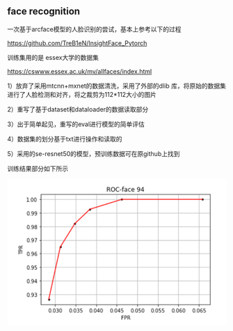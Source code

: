 ## face recognition

一次基于arcface模型的人脸识别的尝试，基本上参考以下的过程

https://github.com/TreB1eN/InsightFace_Pytorch  

训练集用的是 essex大学的数据集

 https://cswww.essex.ac.uk/mv/allfaces/index.html 



1）放弃了采用mtcnn+mxnet的数据清洗，采用了外部的dlib 库，将原始的数据集进行了人脸检测和对齐，将之裁剪为112*112大小的图片

2）重写了基于dataset和dataloader的数据读取部分

3）出于简单起见，重写的eval进行模型的简单评估

4）数据集的划分基于txt进行操作和读取的

5）采用的se-resnet50的模型，预训练数据可在原github上找到



训练结果部分如下所示

![1573701611066](result/1573701611066.png)
